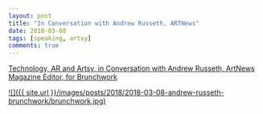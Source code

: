 ```yaml
---
layout: post
title: "In Conversation with Andrew Russeth, ARTNews"
date: 2018-03-08
tags: [speaking, artsy]
comments: true
---
```

<a href='https://www.facebook.com/brunchwork/videos/152715542060400/'>Technology, AR and Artsy, in Conversation with Andrew Russeth, ArtNews Magazine Editor, for Brunchwork</a>

<a href='https://www.facebook.com/brunchwork/videos/152715542060400/'>![]({{ site.url }}/images/posts/2018/2018-03-08-andrew-russeth-brunchwork/brunchwork.jpg)</a>
